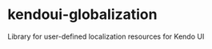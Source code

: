 kendoui-globalization
=====================

Library for user-defined localization resources for Kendo UI